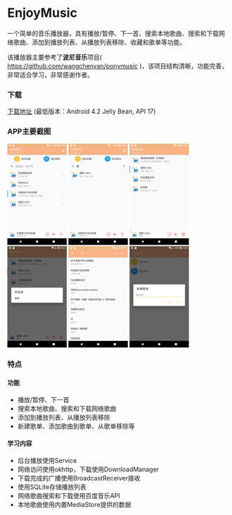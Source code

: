# EnjoyMusic
一个简单的音乐播放器，具有播放/暂停、下一首、搜索本地歌曲、搜索和下载网络歌曲、添加到播放列表、从播放列表移除、收藏和歌单等功能。

该播放器主要参考了**波尼音乐**项目( https://github.com/wangchenyan/ponymusic )，该项目结构清晰，功能完善，非常适合学习，非常感谢作者。

### 下载
[下载地址](https://raw.githubusercontent.com/MrLiu199/EnjoyMusic/master/assets/enjoy_music-debug.apk) (最低版本：Android 4.2 Jelly Bean, API 17)

### APP主要截图
<img src="/assets/Screenshot_1551875303.png" alt="screenshot" title="本地音乐播放" width="135" height="230" />  <img src="/assets/Screenshot_1551876634.png" alt="screenshot" title="本地音乐搜索" width="135" height="230" /> 
<img src="/assets/Screenshot_1551876653.png" alt="screenshot" title="播放列表" width="135" height="230" />  <img src="/assets/Screenshot_1551876679.png" alt="screenshot" title="从播放列表移除" width="135" height="230" /> 
<img src="/assets/Screenshot_1551876701.png" alt="screenshot" title="搜索网络歌曲" width="135" height="230" />  <img src="/assets/Screenshot_1556085584.png" alt="screenshot" title="歌单列表-新建歌单" width="135" height="230" />

### 特点
#### 功能
- 播放/暂停、下一首
- 搜索本地歌曲、搜索和下载网络歌曲
- 添加到播放列表、从播放列表移除
- 新建歌单、添加歌曲到歌单、从歌单移除等
#### 学习内容
- 后台播放使用Service
- 网络访问使用okhttp，下载使用DownloadManager
- 下载完成的广播使用BroadcastReceiver接收
- 使用SQLite存储播放列表
- 网络歌曲搜索和下载使用百度音乐API
- 本地歌曲使用内置MediaStore提供的数据
